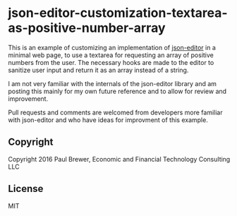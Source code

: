 json-editor-customization-textarea-as-positive-number-array
============================================================

This is an example of customizing an implementation of [json-editor](https://github.com/jdorn/json-editor) in a minimal web page, to 
use a textarea for requesting an array of positive numbers from the user.  The necessary hooks are made to the editor to sanitize user input
and return it as an array instead of a string.

I am not very familiar with the internals of the json-editor library and am posting this mainly for my own future reference and to allow for review and improvement.

Pull requests and comments are welcomed from developers more familiar with json-editor and who have ideas for improvment of this example.

## Copyright

Copyright 2016 Paul Brewer, Economic and Financial Technology Consulting LLC

## License

MIT




